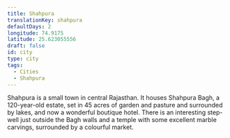 ```yaml
---
title: Shahpura
translationKey: shahpura
defaultDays: 2
longitude: 74.9175
latitude: 25.623055556
draft: false
id: city
type: city
tags:
  - Cities
  - Shahpura
---
```

Shahpura is a small town in central Rajasthan. It houses Shahpura Bagh, a 120-year-old estate, set in 45 acres of garden and pasture and surrounded by lakes, and now a wonderful boutique hotel. There is an interesting step-well just outside the Bagh walls and a temple with some excellent marble carvings, surrounded by a colourful market.